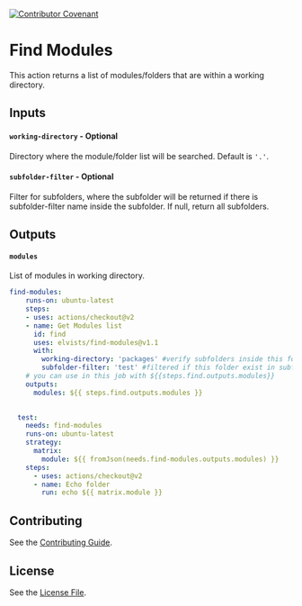 [![Contributor Covenant](https://img.shields.io/badge/Contributor%20Covenant-2.1-4baaaa.svg)](code_of_conduct.md)

# Find Modules

This action returns a list of modules/folders that are within a working directory.

## Inputs

#### `working-directory` -  **Optional**

 Directory where the module/folder list will be searched. Default is `'.'`.

#### `subfolder-filter` -  **Optional**
Filter for subfolders, where the subfolder will be returned if there is subfolder-filter name inside the subfolder. If null, return all subfolders.

## Outputs

#### `modules`

List of modules in working directory.

```yaml
find-modules:
    runs-on: ubuntu-latest
    steps:
    - uses: actions/checkout@v2
    - name: Get Modules list
      id: find
      uses: elvists/find-modules@v1.1
      with:
        working-directory: 'packages' #verify subfolders inside this folder
        subfolder-filter: 'test' #filtered if this folder exist in subfolders
    # you can use in this job with ${{steps.find.outputs.modules}}
    outputs:
      modules: ${{ steps.find.outputs.modules }}
      

  test:
    needs: find-modules
    runs-on: ubuntu-latest
    strategy:
      matrix:
        module: ${{ fromJson(needs.find-modules.outputs.modules) }}
    steps:
      - uses: actions/checkout@v2
      - name: Echo folder
        run: echo ${{ matrix.module }}

```


## Contributing
See the [Contributing Guide](https://github.com/elvists/find-modules/blob/main/CONTRIBUTING).

## License
See the [License File](https://github.com/elvists/find-modules/blob/main/LICENSE).